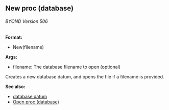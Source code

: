 ## New proc (database) 
###### BYOND Version 506

**Format:**
+   New(filename)
<!-- -->
**Args:**
+   filename: The database filename to open (optional)


Creates a new database datum, and opens the file if a filename
is provided.

**See also:**
+   [database datum](/ref/database.md) 
+   [Open proc (database)](/ref/database/proc/Open.md) <!-- -->